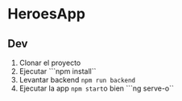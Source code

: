 # HeroesApp

## Dev
1. Clonar el proyecto
2. Ejecutar  ```npm install``
3. Levantar backend ```npm run backend```
4. Ejecutar la app ```npm start```o bien ```ng serve-o``

